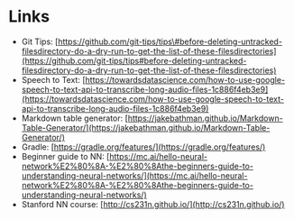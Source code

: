 # Links



* Git Tips: [https://github.com/git-tips/tips\#before-deleting-untracked-filesdirectory-do-a-dry-run-to-get-the-list-of-these-filesdirectories](https://github.com/git-tips/tips#before-deleting-untracked-filesdirectory-do-a-dry-run-to-get-the-list-of-these-filesdirectories)
* Speech to Text: [https://towardsdatascience.com/how-to-use-google-speech-to-text-api-to-transcribe-long-audio-files-1c886f4eb3e9](https://towardsdatascience.com/how-to-use-google-speech-to-text-api-to-transcribe-long-audio-files-1c886f4eb3e9)
* Markdown table generator: [https://jakebathman.github.io/Markdown-Table-Generator/](https://jakebathman.github.io/Markdown-Table-Generator/)
* Gradle: [https://gradle.org/features/](https://gradle.org/features/)
* Beginner guide to NN: [https://mc.ai/hello-neural-network%E2%80%8A-%E2%80%8Athe-beginners-guide-to-understanding-neural-networks/](https://mc.ai/hello-neural-network%E2%80%8A-%E2%80%8Athe-beginners-guide-to-understanding-neural-networks/)
* Stanford NN course: [http://cs231n.github.io/](http://cs231n.github.io/)

